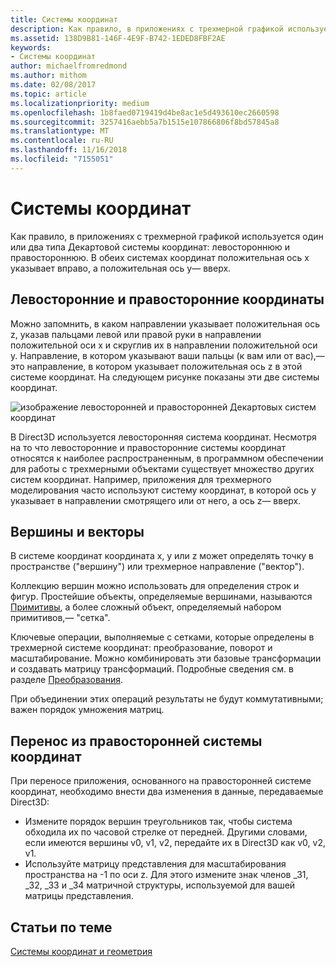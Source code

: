 ```yaml
---
title: Системы координат
description: Как правило, в приложениях с трехмерной графикой используется один или два типа Декартовой системы координат (левостороннюю и правостороннюю). В обеих системах координат положительная ось x указывает вправо, а положительная ось y— вверх.
ms.assetid: 138D9B81-146F-4E9F-B742-1EDED8FBF2AE
keywords:
- Системы координат
author: michaelfromredmond
ms.author: mithom
ms.date: 02/08/2017
ms.topic: article
ms.localizationpriority: medium
ms.openlocfilehash: 1b8faed0719419d4be8ac1e5d493610ec2660598
ms.sourcegitcommit: 3257416aebb5a7b1515e107866806f8bd57845a8
ms.translationtype: MT
ms.contentlocale: ru-RU
ms.lasthandoff: 11/16/2018
ms.locfileid: "7155051"
---
```

# <a name="coordinate-systems"></a>Системы координат


Как правило, в приложениях с трехмерной графикой используется один или два типа Декартовой системы координат: левостороннюю и правостороннюю. В обеих системах координат положительная ось x указывает вправо, а положительная ось y— вверх.

## <a name="span-idleftandrighthandedcoordinatesspanspan-idleftandrighthandedcoordinatesspanspan-idleftandrighthandedcoordinatesspanleft-and-right-handed-coordinates"></a><span id="Left_and_right_handed_coordinates"></span><span id="left_and_right_handed_coordinates"></span><span id="LEFT_AND_RIGHT_HANDED_COORDINATES"></span>Левосторонние и правосторонние координаты


Можно запомнить, в каком направлении указывает положительная ось z, указав пальцами левой или правой руки в направлении положительной оси x и скруглив их в направлении положительной оси y. Направление, в котором указывают ваши пальцы (к вам или от вас),— это направление, в котором указывает положительная ось z в этой системе координат. На следующем рисунке показаны эти две системы координат.

![изображение левосторонней и правосторонней Декартовых систем координат](images/leftrght.png)

В Direct3D используется левосторонняя система координат. Несмотря на то что левосторонние и правосторонние системы координат относятся к наиболее распространенным, в программном обеспечении для работы с трехмерными объектами существует множество других систем координат. Например, приложения для трехмерного моделирования часто используют систему координат, в которой ось y указывает в направлении смотрящего или от него, а ось z— вверх.

## <a name="span-idverticesandvectorsspanspan-idverticesandvectorsspanspan-idverticesandvectorsspanvertices-and-vectors"></a><span id="Vertices_and_vectors"></span><span id="vertices_and_vectors"></span><span id="VERTICES_AND_VECTORS"></span>Вершины и векторы


В системе координат координата x, y или z может определять точку в пространстве ("вершину") или трехмерное направление ("вектор").

Коллекцию вершин можно использовать для определения строк и фигур. Простейшие объекты, определяемые вершинами, называются [Примитивы](primitives.md), а более сложный объект, определяемый набором примитивов,— "сетка".

Ключевые операции, выполняемые с сетками, которые определены в трехмерной системе координат: преобразование, поворот и масштабирование. Можно комбинировать эти базовые трансформации и создавать матрицу трансформаций. Подробные сведения см. в разделе [Преобразования](transforms.md).

При объединении этих операций результаты не будут коммутативными; важен порядок умножения матриц.

## <a name="span-idportingfromaright-handedcoordinatesystemspanspan-idportingfromaright-handedcoordinatesystemspanspan-idportingfromaright-handedcoordinatesystemspanporting-from-a-right-handed-coordinate-system"></a><span id="Porting_from_a_right-handed_coordinate_system"></span><span id="porting_from_a_right-handed_coordinate_system"></span><span id="PORTING_FROM_A_RIGHT-HANDED_COORDINATE_SYSTEM"></span>Перенос из правосторонней системы координат


При переносе приложения, основанного на правосторонней системе координат, необходимо внести два изменения в данные, передаваемые Direct3D:

-   Измените порядок вершин треугольников так, чтобы система обходила их по часовой стрелке от передней. Другими словами, если имеются вершины v0, v1, v2, передайте их в Direct3D как v0, v2, v1.
-   Используйте матрицу представления для масштабирования пространства на -1 по оси z. Для этого измените знак членов \_31, \_32, \_33 и \_34 матричной структуры, используемой для вашей матрицы представления.

## <a name="span-idrelated-topicsspanrelated-topics"></a><span id="related-topics"></span>Статьи по теме


[Системы координат и геометрия](coordinate-systems-and-geometry.md)

 

 




